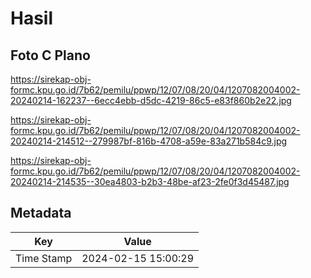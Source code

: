 # Hasil

## Foto C Plano

https://sirekap-obj-formc.kpu.go.id/7b62/pemilu/ppwp/12/07/08/20/04/1207082004002-20240214-162237--6ecc4ebb-d5dc-4219-86c5-e83f860b2e22.jpg

https://sirekap-obj-formc.kpu.go.id/7b62/pemilu/ppwp/12/07/08/20/04/1207082004002-20240214-214512--279987bf-816b-4708-a59e-83a271b584c9.jpg

https://sirekap-obj-formc.kpu.go.id/7b62/pemilu/ppwp/12/07/08/20/04/1207082004002-20240214-214535--30ea4803-b2b3-48be-af23-2fe0f3d45487.jpg


## Metadata

| Key        | Value               |
| ---------- | ------------------- |
| Time Stamp | 2024-02-15 15:00:29 |



